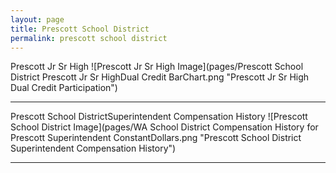 ```yaml
---
layout: page
title: Prescott School District
permalink: prescott school district
---
```



Prescott Jr Sr High
![Prescott Jr Sr High Image](pages/Prescott School District Prescott Jr Sr HighDual Credit BarChart.png "Prescott Jr Sr High Dual Credit Participation")

___

Prescott School DistrictSuperintendent Compensation History
![Prescott School District Image](pages/WA School District Compensation History for Prescott Superintendent ConstantDollars.png "Prescott School District Superintendent Compensation History")

___

